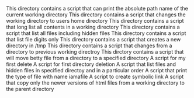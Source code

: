 This directory contains a script that can print the absolute path name of the current working directory
This directory contains a script that changes the working directory to users home directory
This directory contains a script that  long list all contents in a working directory
This directory contains a script that list all files including hidden files
This directory contains a script that list file digits only
This directory contains a script that creates a new directory in /tmp
This directory contains a script that changes from a directory to previous working directroy
This dirctory contains a script that will move betty file from a directory to a specified directory
A script for my first delete
A script for first directory deletion
A script that list files and hidden files in specified directoy and in a particular order
A script that print the type of file with name iamafile
A script to create symbolic link
A script that copy only the newer versions of html files from a working directory to the parent directory
